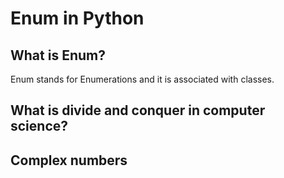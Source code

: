 # Enum in Python

## What is Enum?
Enum stands for Enumerations and it is associated with classes. 

## What is divide and conquer in computer science?

## Complex numbers

